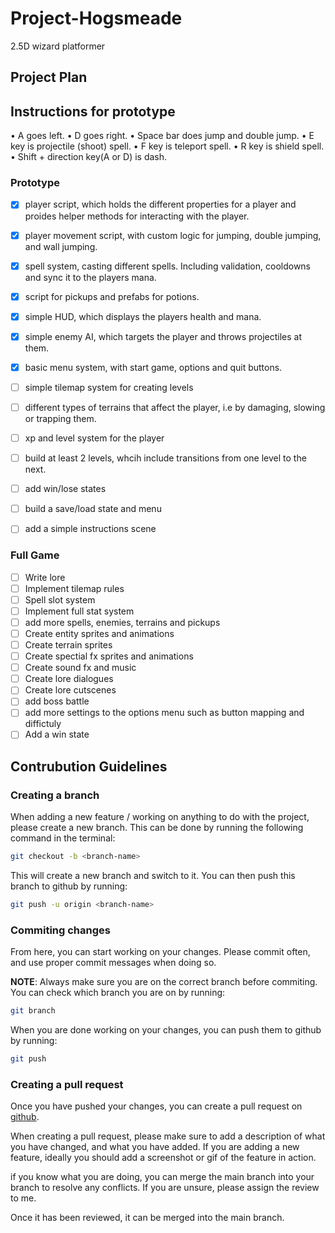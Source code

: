 # Project-Hogsmeade
2.5D wizard platformer

## Project Plan

## Instructions for prototype 
•	A goes left.
•	D goes right.
•	Space bar does jump and double jump.
•	E key is projectile (shoot) spell.
•	F key is teleport spell.
•	R key is shield spell.
•	Shift + direction key(A or D) is dash.


### Prototype



- [x] player script, which holds the different properties for a player and proides helper methods for interacting with the player.
- [x] player movement script, with custom logic for jumping, double jumping, and wall jumping.
- [x] spell system, casting different spells. Including validation, cooldowns and sync it to the players mana.
- [x] script for pickups and prefabs for potions.
- [x] simple HUD, which displays the players health and mana.
- [x] simple enemy AI, which targets the player and throws projectiles at them.
- [x] basic menu system, with start game, options and quit buttons.
- [ ] simple tilemap system for creating levels 
- [ ] different types of terrains that affect the player, i.e by damaging, slowing or trapping them.
- [ ] xp and level system for the player 
- [ ] build at least 2 levels, whcih include transitions from one level to the next.
- [ ] add win/lose states
- [ ] build a save/load state and menu
- [ ] add a simple instructions scene


### Full Game

- [ ] Write lore
- [ ] Implement tilemap rules
- [ ] Spell slot system
- [ ] Implement full stat system
- [ ] add more spells, enemies, terrains and pickups
- [ ] Create entity sprites and animations
- [ ] Create terrain sprites
- [ ] Create spectial fx sprites and animations
- [ ] Create sound fx and music
- [ ] Create lore dialogues
- [ ] Create lore cutscenes
- [ ] add boss battle
- [ ] add more settings to the options menu such as button mapping and diffictuly
- [ ] Add a win state
 
## Contrubution Guidelines


### Creating a branch

When adding a new feature / working on anything to do with the project, please create a new branch. This can be done by running the following command in the terminal:

```sh
git checkout -b <branch-name>
```

This will create a new branch and switch to it. You can then push this branch to github by running:

```sh
git push -u origin <branch-name>
```

### Commiting changes

From here, you can start working on your changes. Please commit often, and use proper commit messages when doing so.

**NOTE**: Always make sure you are on the correct branch before commiting. You can check which branch you are on by running:

```sh
git branch
```

When you are done working on your changes, you can push them to github by running:

```sh
git push
```

### Creating a pull request

Once you have pushed your changes, you can create a pull request on [github](https://github.com).

When creating a pull request, please make sure to add a description of what you have changed, and what you have added. If you are adding a new feature, ideally you should add a screenshot or gif of the feature in action.

if you know what you are doing, you can merge the main branch into your branch to resolve any conflicts. If you are unsure, please assign the review to me. 

Once it has been reviewed, it can be merged into the main branch.



